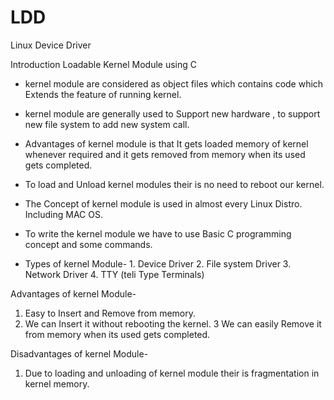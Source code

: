 # LDD
Linux Device Driver


Introduction
Loadable Kernel Module using C

- kernel module are considered as object files which contains code which Extends the feature of running kernel.
- kernel module are generally used to Support new hardware , to support new file system to add new system call.
- Advantages of kernel module is that It gets loaded memory of kernel whenever required and it gets removed from memory when its used gets completed.
- To load and Unload kernel modules their is no need to reboot our kernel.
- The Concept of kernel module is used in almost every Linux Distro. Including MAC OS.
- To write the kernel module we have to use Basic C programming concept and some commands.

- Types of kernel Module-  1. Device Driver
                                               2. File system Driver
                                               3. Network Driver
                                               4. TTY (teli Type Terminals)

Advantages of kernel Module-

1. Easy to Insert and Remove from memory.
2. We can Insert it without rebooting the kernel.
3 We can easily Remove it from memory when its used gets completed.

Disadvantages of kernel Module-

1. Due to loading and unloading of kernel module their is fragmentation in kernel memory.

